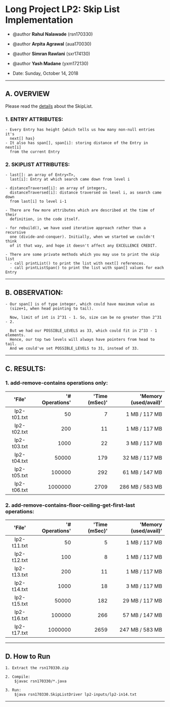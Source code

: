 # Long Project LP2: Skip List Implementation

 * @author **Rahul Nalawade** (rsn170330)
 * @author **Arpita Agrawal** (aua170030)
 * @author **Simran Rawlani** (sxr174130)
 * @author **Yash Madane** (yxm172130)

 * Date: Sunday, October 14, 2018
 __________________________________________________________________________

## A. OVERVIEW

Please read the [details](https://github.com/rahul1947/LP2-Skip-List-Implementation/blob/master/SkipListDetails.pdf) about the SkipList. 

### 1. ENTRY ATTRIBUTES: 
```
- Every Entry has height {which tells us how many non-null entries it's 
  next[] has}
- It also has span[], span[i]: storing distance of the Entry in next[i] 
  from the current Entry
```

### 2. SKIPLIST ATTRIBUTES: 
```
- last[]: an array of Entry<T>, 
  last[i]: Entry at which search came down from level i

- distanceTraversed[i]: an array of integers, 
  distanceTraversed[i]: distance traversed on level i, as search came down 
  from last[i] to level i-1

- There are few more attributes which are described at the time of their 
  definition, in the code itself.

- for rebuild(), we have used iterative approach rather than a recursive 
  one (divide-and-conquer). Initially, when we started we couldn't think 
  of it that way, and hope it doesn't affect any EXCELLENCE CREDIT.

- There are some private methods which you may use to print the skip list 
  - call printList() to print the list with next[] references. 
  - call printListSpan() to print the list with span[] values for each Entry
```
___________________________________________________________________________

## B. OBSERVATION:
```
- Our span[] is of type integer, which could have maximum value as 
  (size+1, when head pointing to tail). 
  
  Now, limit of int is 2^31 - 1. So, size can be no greater than 2^31 - 2. 
  
  But we had our POSSIBLE_LEVELS as 33, which could fit in 2^33 - 1 elements.
  Hence, our top two levels will always have pointers from head to tail. 
  And we could've set POSSIBLE_LEVELS to 31, instead of 33.
```
___________________________________________________________________________

## C. RESULTS:

### 1. add-remove-contains operations only:

|    'File'    |'# Operations'|'Time (mSec)'|'Memory (used/avail)'| 
|:------------:|-------------:|------------:|--------------------:| 
| lp2-t01.txt  |           50 |           7 |       1 MB / 117 MB | 
| lp2-t02.txt  |          200 |          11 |       1 MB / 117 MB | 
| lp2-t03.txt  |         1000 |          22 |       3 MB / 117 MB | 
| lp2-t04.txt  |        50000 |         179 |      32 MB / 117 MB | 
| lp2-t05.txt  |       100000 |         292 |      61 MB / 147 MB | 
| lp2-t06.txt  |      1000000 |        2709 |     286 MB / 583 MB | 
 
### 2. add-remove-contains-floor-ceiling-get-first-last operations: 

|    'File'    |'# Operations'|'Time (mSec)'|'Memory (used/avail)'| 
|:------------:|-------------:|------------:|--------------------:| 
| lp2-t11.txt  |           50 |           5 |       1 MB / 117 MB | 
| lp2-t12.txt  |          100 |           8 |       1 MB / 117 MB | 
| lp2-t13.txt  |          200 |          11 |       1 MB / 117 MB | 
| lp2-t14.txt  |         1000 |          18 |       3 MB / 117 MB | 
| lp2-t15.txt  |        50000 |         182 |      29 MB / 117 MB | 
| lp2-t16.txt  |       100000 |         266 |      57 MB / 147 MB | 
| lp2-t17.txt  |      1000000 |        2659 |     247 MB / 583 MB |  
 
___________________________________________________________________________

## D. How to Run
```
1. Extract the rsn170330.zip 

2. Compile: 
	$javac rsn170330/*.java

3. Run: 
	$java rsn170330.SkipListDriver lp2-inputs/lp2-in14.txt
```
___________________________________________________________________________
